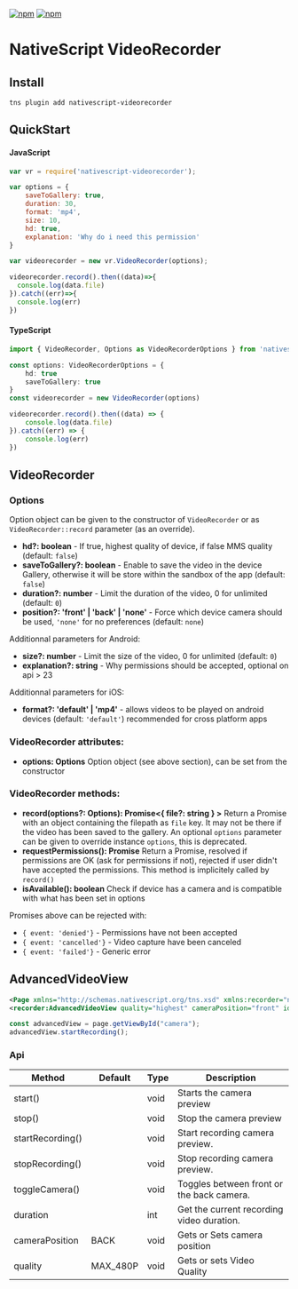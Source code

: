 [![npm](https://img.shields.io/npm/v/nativescript-videorecorder.svg)](https://www.npmjs.com/package/nativescript-videorecorder)
[![npm](https://img.shields.io/npm/dt/nativescript-videorecorder.svg?label=npm%20downloads)](https://www.npmjs.com/package/nativescript-videorecorder)
# NativeScript VideoRecorder

## Install
`tns plugin add nativescript-videorecorder`

## QuickStart

#### JavaScript
```js
var vr = require('nativescript-videorecorder');

var options = {
    saveToGallery: true,
    duration: 30,
    format: 'mp4',
    size: 10,
    hd: true,
    explanation: 'Why do i need this permission'
}

var videorecorder = new vr.VideoRecorder(options);

videorecorder.record().then((data)=>{
  console.log(data.file)
}).catch((err)=>{
  console.log(err)
})
```

#### TypeScript
```ts
import { VideoRecorder, Options as VideoRecorderOptions } from 'nativescript-videorecorder';

const options: VideoRecorderOptions = {
    hd: true
    saveToGallery: true
}
const videorecorder = new VideoRecorder(options)

videorecorder.record().then((data) => {
    console.log(data.file)
}).catch((err) => {
    console.log(err)
})
```

## VideoRecorder

### Options

Option object can be given to the constructor of `VideoRecorder` or as `VideoRecorder::record` parameter (as an override).

* **hd?: boolean** - If true, highest quality of device, if false MMS quality (default: `false`)
* **saveToGallery?: boolean** - Enable to save the video in the device Gallery, otherwise it will be store within the sandbox of the app (default: `false`)
* **duration?: number** - Limit the duration of the video, 0 for unlimited (default: `0`)
* **position?: 'front' | 'back' | 'none'** - Force which device camera should be used, `'none'` for no preferences (default: `none`)

Additionnal parameters for Android:

* **size?: number** - Limit the size of the video, 0 for unlimited (default: `0`)
* **explanation?: string** - Why permissions should be accepted, optional on api > 23

Additionnal parameters for iOS:

* **format?: 'default' | 'mp4'** - allows videos to be played on android devices (default: `'default'`) recommended for cross platform apps

### VideoRecorder attributes:

* **options: Options** Option object (see above section), can be set from the constructor

### VideoRecorder methods:

* **record(options?: Options): Promise<{ file?: string } >** Return a Promise with an object containing the filepath as `file` key. It may not be there if the video has been saved to the gallery. An optional `options` parameter can be given to override instance `options`, this is deprecated.
* **requestPermissions(): Promise<void>** Return a Promise, resolved if permissions are OK (ask for permissions if not), rejected if user didn't have accepted the permissions. This method is implicitely called by `record()`
* **isAvailable(): boolean** Check if device has a camera and is compatible with what has been set in options

Promises above can be rejected with:

* `{ event: 'denied'}` - Permissions have not been accepted
* `{ event: 'cancelled'}` - Video capture have been canceled
* `{ event: 'failed'}` - Generic error


## AdvancedVideoView

```xml
<Page xmlns="http://schemas.nativescript.org/tns.xsd" xmlns:recorder="nativescript-videorecorder/advanced">
<recorder:AdvancedVideoView quality="highest" cameraPosition="front" id="camera"/>
```

```ts
const advancedView = page.getViewById("camera");
advancedView.startRecording();
```

### Api

| Method                  | Default  | Type    | Description                                           |
| ----------------------- | -------- | ------- | ----------------------------------------------------- |
| start()                 |          | void    | Starts the camera preview                             |
| stop()                  |          | void    | Stop the camera preview                               |
| startRecording()        |          | void    | Start recording camera preview.                       |
| stopRecording()         |          | void    | Stop recording camera preview.                        |
| toggleCamera()          |          | void    | Toggles between front or the back camera.             |
| duration                |          | int     | Get the current recording video duration.             |
| cameraPosition          | BACK     | void    | Gets or Sets camera position                          |
| quality                 | MAX_480P | void    | Gets or sets Video Quality                            |
